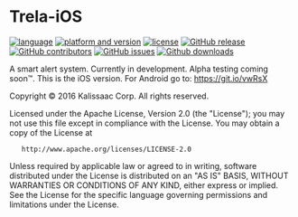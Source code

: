 # Trela-iOS
[![language](https://img.shields.io/badge/language-swift-orange.svg)](https://github.com/Kalissaac/Trela-iOS)
[![platform and version](https://img.shields.io/badge/ios-8.1%20and%20greater-lightgrey.svg)](https://github.com/Kalissaac/Trela-iOS)
[![license](https://img.shields.io/github/license/Kalissaac/Trela-iOS.svg?maxAge=2592000)](https://github.com/Kalissaac/Trela-iOS/blob/master/LICENSE.md)
[![GitHub release](https://img.shields.io/github/release/Kalissaac/Trela-iOS.svg?maxAge=2592000)](https://github.com/Kalissaac/Trela-iOS/releases)
[![GitHub contributors](https://img.shields.io/github/contributors/Kalissaac/Trela-iOS.svg)](https://github.com/Kalissaac/Trela-iOS/graphs/contributors)
[![GitHub issues](https://img.shields.io/github/issues/Kalissaac/Trela-iOS.svg?maxAge=2592000)](https://github.com/Kalissaac/Trela-iOS/issues)
[![Github downloads](https://img.shields.io/github/downloads/Kalissaac/Trela-iOS/total.svg?maxAge=2592000)](https://github.com/Kalissaac/Trela-iOS/releases)

A smart alert system. Currently in development. Alpha testing coming soon™️. This is the iOS version. For Android go to: https://git.io/vwRsX


Copyright © 2016 Kalissaac Corp. All rights reserved.

   Licensed under the Apache License, Version 2.0 (the "License");
   you may not use this file except in compliance with the License.
   You may obtain a copy of the License at

       http://www.apache.org/licenses/LICENSE-2.0

   Unless required by applicable law or agreed to in writing, software
   distributed under the License is distributed on an "AS IS" BASIS,
   WITHOUT WARRANTIES OR CONDITIONS OF ANY KIND, either express or implied.
   See the License for the specific language governing permissions and
   limitations under the License.
